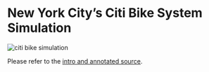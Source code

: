 # New York City’s Citi Bike System Simulation

![citi bike simulation](https://github.com/toscanosaul/BGO/blob/master/CitiBike/animation.gif)

Please refer to the [intro and annotated source][annotated].

[annotated]: http: 
